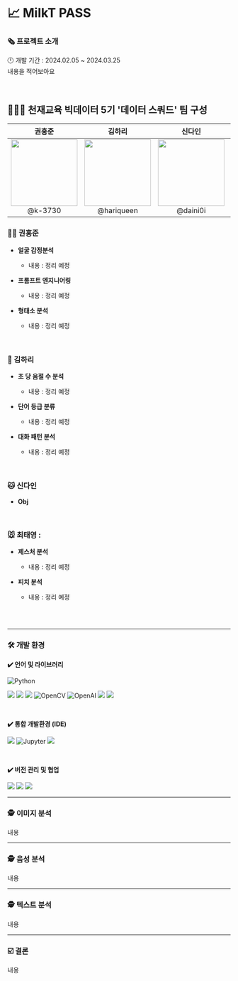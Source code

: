 # 📈 MilkT PASS

### **🗞️ 프로젝트 소개**
🕛 개발 기간 : 2024.02.05 ~ 2024.03.25
<br>
내용을 적어보아요


<br>

## **🧑‍🤝‍🧑 천재교육 빅데이터 5기 '데이터 스쿼드' 팀 구성**

<div align="center">
 
| **권홍준** | **김하리** | **신다인** | **최태영** |
| :------: |  :------: | :------: | :------: |
| <a href="https://github.com/k-3730"><img src="https://github.com/k-3730.png" height="150" width="150"></a> <br/> @k-3730 | <a href="https://github.com/hariqueen"><img src="https://github.com/hariqueen.png" height="150" width="150"></a> <br/> @hariqueen | <a href="https://github.com/daini0i"><img src="https://github.com/daini0i.png" height="150" width="150"></a> <br/> @daini0i | <a href="https://github.com/surplus96"><img src="https://github.com/surplus96.png" height="150" width="150"></a> <br/> @surplus96 |  

</div>

### 🐻‍❄️ 권홍준
- **얼굴 감정분석**
   - 내용 : 정리 예정

- **프롬프트 엔지니어링**
   - 내용 : 정리 예정

- **형태소 분석**
   - 내용 : 정리 예정
 
<br>

### 🐶 김하리
- **초 당 음절 수 분석**
   - 내용 : 정리 예정

- **단어 등급 분류**
   - 내용 : 정리 예정
 
 - **대화 패턴 분석**
   - 내용 : 정리 예정

<br>

### 🐱 신다인
- **Obj**

<br>

### 🐭 최태영 :
- **제스처 분석**
   - 내용 : 정리 예정
 
 - **피치 분석**
   - 내용 : 정리 예정
  
<br><br>


---

### **🛠 개발 환경**
**✔️ 언어 및 라이브러리**

<img alt="Python" src ="https://img.shields.io/badge/Python-3776AB.svg?&style=for-the-badge&logo=Python&logoColor=white"/> 

<img src="https://img.shields.io/badge/numpy-013243?style=for-the-badge&logo=numpy&logoColor=white"> <img src="https://img.shields.io/badge/pandas-15048?style=for-the-badge&logo=pandas&logoColor=white"> <img src="https://img.shields.io/badge/pytorch-EE4C2C?style=for-the-badge&logo=pytorch&logoColor=white"> <img alt="OpenCV" src ="https://img.shields.io/badge/OpenCV-5C3EE8.svg?&style=for-the-badge&logo=OpenCV&logoColor=white"/> <img alt="OpenAI" src ="https://img.shields.io/badge/OpenAI-412991.svg?&style=for-the-badge&logo=OpenAI&logoColor=white"/> <img src="https://img.shields.io/badge/ffmpeg-007808?style=for-the-badge&logo=ffmpeg&logoColor=white"> <img src="https://img.shields.io/badge/scikitlearn-F7931E?style=for-the-badge&logo=scikitlearn&logoColor=white">
 
<br>
 
**✔️ 통합 개발환경 (IDE)**

<img src="https://img.shields.io/badge/visualstudiocode-007ACC?style=for-the-badge&logo=visualstudiocode&logoColor=white"> <img alt="Jupyter" src ="https://img.shields.io/badge/Jupyter-F37626.svg?&style=for-the-badge&logo=Jupyter&logoColor=white"/> <img src="https://img.shields.io/badge/googlecolab-F9AB00?style=for-the-badge&logo=googlecolab&logoColor=white"> 

<br>

**✔️ 버전 관리 및 협업**

<img src="https://img.shields.io/badge/github-181717?style=for-the-badge&logo=github&logoColor=white"> <img src="https://img.shields.io/badge/notion-000000?style=for-the-badge&logo=notion&logoColor=white"> <img src="https://img.shields.io/badge/slack-4A154B?style=for-the-badge&logo=slack&logoColor=white">


---

### **🕵️ 이미지 분석**
내용

---

### **🕵️ 음성 분석**
내용

---

### **🕵️ 텍스트 분석**
내용

---

### **☑️ 결론**
내용


